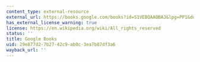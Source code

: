 ```yaml
---
content_type: external-resource
external_url: https://books.google.com/books?id=S1VEBQAAQBAJ&lpg=PP1&dq=the%20forme%20of%20cury&pg=PP1#v=onepage&q&f=false
has_external_license_warning: true
license: https://en.wikipedia.org/wiki/All_rights_reserved
status: ''
title: Google Books
uid: 29e877d2-7b27-42c9-ab0c-3ea7b87df3a6
wayback_url: ''
---
```

